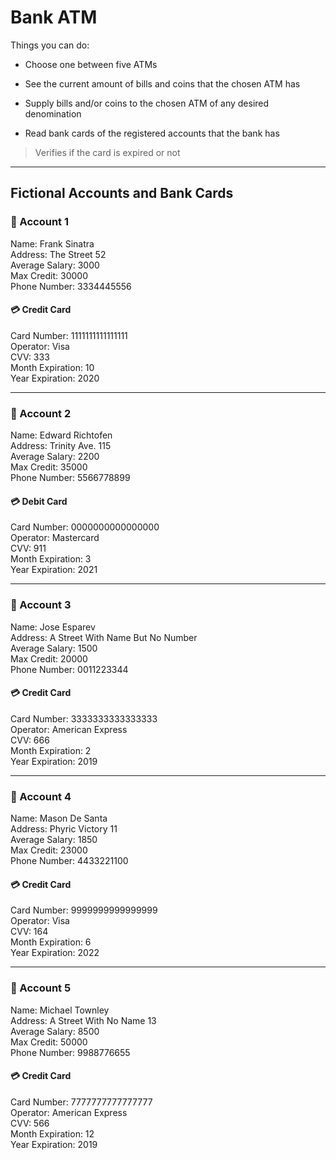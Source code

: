 # Bank ATM

Things you can do:

- Choose one between five ATMs

- See the current amount of bills and coins that the chosen ATM has

- Supply bills and/or coins to the chosen ATM of any desired denomination

- Read bank cards of the registered accounts that the bank has 

> Verifies if the card is expired or not

---

## Fictional Accounts and Bank Cards

### 👤 Account 1

Name: Frank Sinatra <br>
Address: The Street 52 <br>
Average Salary: 3000 <br>
Max Credit: 30000 <br>
Phone Number: 3334445556 <br>

#### 💳 Credit Card

Card Number: 1111111111111111 <br>
Operator: Visa <br>
CVV: 333 <br>
Month Expiration: 10 <br>
Year Expiration: 2020 <br>

---

### 👤 Account 2

Name: Edward Richtofen <br>
Address: Trinity Ave. 115 <br>
Average Salary: 2200 <br>
Max Credit: 35000 <br>
Phone Number: 5566778899 <br>

#### 💳 Debit Card

Card Number: 0000000000000000 <br>
Operator: Mastercard <br>
CVV: 911 <br>
Month Expiration: 3 <br>
Year Expiration: 2021 <br>

---

### 👤 Account 3

Name: Jose Esparev <br>
Address: A Street With Name But No Number <br>
Average Salary: 1500 <br>
Max Credit: 20000 <br>
Phone Number: 0011223344 <br>

#### 💳 Credit Card

Card Number: 3333333333333333 <br>
Operator: American Express <br>
CVV: 666 <br>
Month Expiration: 2 <br>
Year Expiration: 2019 <br>

---

### 👤 Account 4

Name: Mason De Santa <br>
Address: Phyric Victory 11 <br>
Average Salary: 1850 <br>
Max Credit: 23000 <br>
Phone Number: 4433221100 <br>

#### 💳 Credit Card

Card Number: 9999999999999999 <br>
Operator: Visa <br>
CVV: 164 <br>
Month Expiration: 6 <br>
Year Expiration: 2022 <br>

---

### 👤 Account 5

Name: Michael Townley <br>
Address: A Street With No Name 13 <br>
Average Salary: 8500 <br>
Max Credit: 50000 <br>
Phone Number: 9988776655 <br>

#### 💳 Credit Card

Card Number: 7777777777777777 <br>
Operator: American Express <br>
CVV: 566 <br>
Month Expiration: 12 <br>
Year Expiration: 2019 <br>
